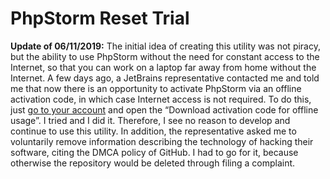 # PhpStorm Reset Trial

**Update of 06/11/2019:** The initial idea of creating this utility was not piracy, but the ability to use PhpStorm without the need for constant access to the Internet, so that you can work on a laptop far away from home without the Internet. A few days ago, a JetBrains representative contacted me and told me that now there is an opportunity to activate PhpStorm via an offline activation code, in which case Internet access is not required. To do this, just [go to your account](https://account.jetbrains.com/) and open the “Download activation code for offline usage”. I tried and I did it. Therefore, I see no reason to develop and continue to use this utility. In addition, the representative asked me to voluntarily remove information describing the technology of hacking their software, citing the DMCA policy of GitHub. I had to go for it, because otherwise the repository would be deleted through filing a complaint.
